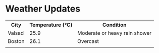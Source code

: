 # Weather Updates

<!-- WEATHER-UPDATE-START -->
<table><tr><th>City</th><th>Temperature (°C)</th><th>Condition</th></tr><tr><td>Valsad</td><td>25.9</td><td>Moderate or heavy rain shower</td></tr><tr><td>Boston</td><td>26.1</td><td>Overcast</td></tr><tr><td></td><td></td><td></td></tr></table>
<!-- WEATHER-UPDATE-END -->
